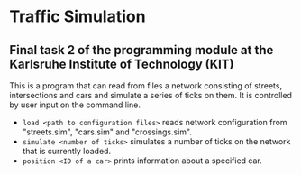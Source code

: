 # Traffic Simulation
## Final task 2 of the programming module at the Karlsruhe Institute of Technology (KIT)

This is a program that can read from files a network consisting of streets, intersections and cars and simulate a series of ticks on them. It is controlled by user input on the command line. 

- `load <path to configuration files>` reads network configuration from "streets.sim", "cars.sim" and "crossings.sim". 
- `simulate <number of ticks>`  simulates a number of ticks on the network that is currently loaded. 
- `position <ID of a car>` prints information about a specified car. 



